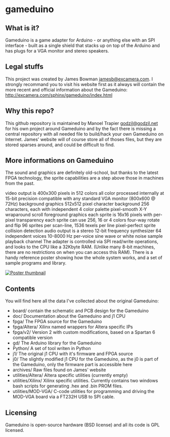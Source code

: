 gameduino
=========

What is it?
-----------

Gameduino is a game adapter for Arduino - or anything else with an SPI interface - built as a single shield that stacks up on top of the Arduino and has plugs for a VGA monitor and stereo speakers.

Legal stuffs
------------

This project was created by James Bowman <jamesb@excamera.com>. I strongly recommand you to visit his website first as it always will contain the more recent and official information about the Gameduino: http://excamera.com/sphinx/gameduino/index.html

Why this repo?
--------------

This github repository is maintained by Manoel Trapier <godzil@godzil.net> for his own project around Gameduino and by the fact there is missing a central repository with all needed file to build/hack your own Gameduino on Internet. James' website will of course store all of thoses files, but they are stored sparses around, and could be difficult to find.

More informations on Gameduino
-----------------------------

The sound and graphics are definitely old-school, but thanks to the latest FPGA technology, the sprite capabilities are a step above those in machines from the past.

video output is 400x300 pixels in 512 colors
all color processed internally at 15-bit precision
compatible with any standard VGA monitor (800x600 @ 72Hz)
background graphics
512x512 pixel character background
256 characters, each with independent 4 color palette
pixel-smooth X-Y wraparound scroll
foreground graphics
each sprite is 16x16 pixels with per-pixel transparency
each sprite can use 256, 16 or 4 colors
four-way rotate and flip
96 sprites per scan-line, 1536 texels per line
pixel-perfect sprite collision detection
audio output is a stereo 12-bit frequency synthesizer
64 independent voices 10-8000 Hz
per-voice sine wave or white noise
sample playback channel
The adapter is controlled via SPI read/write operations, and looks to the CPU like a 32Kbyte RAM. (Unlike many 8-bit machines, there are no restrictions on when you can access this RAM). There is a handy reference poster showing how the whole system works, and a set of sample programs and library.

[![Poster thumbnail](./doc/images/poster.jpg)](./doc/poster.pdf)

Contents
--------

You will find here all the data I've collected about the original Gameduino:
 - board/	contain the schematic and PCB design for the Gameduino
 - doc/		Documentation about the Gameduino and j1 CPU
 - fpga/	The FPGA source for the Gameduino
 - fpga/Altera/ Xilinx named wrappers for Altera specific IPs
 - fpga/v2/ Version 2 with custom modifications, based on a Spartan 6 compatible version
 - gd/		The Arduino library for the Gameduino
 - Python/	A set of tool writen in Python
 - j1/		The original j1 CPU with it's firmware and FPGA source
 - j0/		The slightly modified j1 CPU for the Gameduino, as the j0 is part of the Gameduino, only the firmware part is accessible here
 - archives/    Raw files found on James' website
 - utilities/Altera/ Altera specific utilities (currently empty)
 - utilities/Xilinx/ Xilinx specific utilities. Currently contains two windows bash scripts for generating .hex and .bin PROM files.
 - utilities/MOD-VGA/ C-code utilities for programming and driving the MOD-VGA board via a FT232H USB to SPI cable.
 
Licensing
---------

Gameduino is open-source hardware (BSD license) and all its code is GPL licensed.
